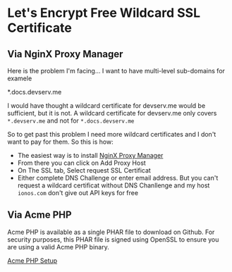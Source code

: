 # Let's Encrypt Free Wildcard SSL Certificate

## Via NginX Proxy Manager

Here is the problem I'm facing... I want to have multi-level sub-domains for examele

*.docs.devserv.me

I would have thought a wildcard certificate for devserv.me would be sufficient, but it is not. A wildcard certificate for devserv.me only covers `*.devserv.me` and not for `*.docs.devserv.me`

So to get past this problem I need more wildcard certificates and I don't want to pay for them. So this is how:

- The easiest way is to install [NginX Proxy Manager](https://setup-docs.devserv.me/nginxproxymanager)
- From there you can click on Add Proxy Host
- On The SSL tab, Select request SSL Certificat
- Either complete DNS Challenge or enter email address. But you can't request a wildcard certificat without DNS Chanllenge and my host `ionos.com` don't give out API keys for free

## Via Acme PHP

Acme PHP is available as a single PHAR file to download on Github. For security purposes, this PHAR file is signed using OpenSSL to ensure you are using a valid Acme PHP binary.

[Acme PHP Setup](acmephp.md)
